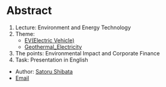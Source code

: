 # Abstract
1. Lecture: Environment and Energy Technology
1. Theme:
    - [EV(Electric Vehicle)](https://github.com/satorushibata0627/Presentation_in_English/raw/main/Environment%20_and_Energy_Technology_1_Electric_Vehicle.pdf)
    - [Geothermal_Electricity](https://github.com/satorushibata0627/Presentation_in_English/raw/main/Environment%20_and_Energy_Technology_2_Geothermal_Electricity.pdf)
1. The points: Environmental Impact and Corporate Finance
1. Task: Presentation in English

- Author: [Satoru Shibata](https://www.linkedin.com/in/satoru-shibata-91594218b/)
- [Email](satorushibatad4dr@gmail.com)
